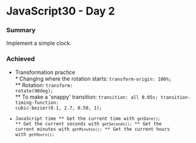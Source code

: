 # JavaScript30 - Day 2

### Summary 

Implement a simple clock.

### Achieved

* Transformation practice 
<br>*    Changing where the rotation starts: <code>transform-origin: 100%;</code>
<br>**    Rotation: <code>transform: rotate(90deg);</code>
<br>** To make a 'snappy' transition: <code>transition: all 0.05s; transition-timing-function: cubic-bezier(0.1, 2.7, 0.58, 1);
* JavaScript time 
** Get the current time with <code>getDate();</code>
** Get the current seconds with <code>getSeconds();</code>
** Get the current minutes with <code>getMinutes();</code>
** Get the current hours with <code>getHours();</code>